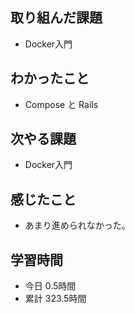 ## 取り組んだ課題
- Docker入門
## わかったこと
- Compose と Rails
## 次やる課題
- Docker入門
## 感じたこと
- あまり進められなかった。
## 学習時間
- 今日 0.5時間
- 累計 323.5時間
